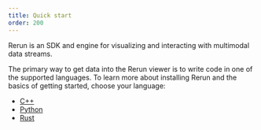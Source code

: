 ```yaml
---
title: Quick start
order: 200
---
```


Rerun is an SDK and engine for visualizing and interacting with multimodal data
streams.

The primary way to get data into the Rerun viewer is to write code in
one of the supported languages. To learn more about installing Rerun and
the basics of getting started, choose your language:

* [C++](./quick-start/cpp.md)
* [Python](./quick-start/python.md)
* [Rust](./quick-start/rust.md)

